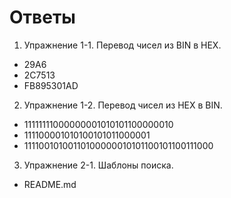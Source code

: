 # Ответы

1. Упражнение 1-1. Перевод чисел из BIN в HEX.

* 29A6
* 2C7513
* FB895301AD

2. Упражнение 1-2. Перевод чисел из HEX в BIN.

* 11111111000000001010101100000010
* 111100001010100101011000001
* 11110010100110100000010101100101100111000

3. Упражнение 2-1. Шаблоны поиска.

* README.md